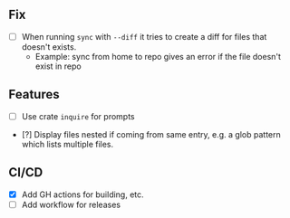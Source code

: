 ## Fix
- [ ] When running `sync` with `--diff` it tries to create a diff for files that doesn't exists.
  - Example: sync from home to repo gives an error if the file doesn't exist in repo

## Features
- [ ] Use crate `inquire` for prompts
- [?] Display files nested if coming from same entry, e.g. a glob pattern which lists multiple files.

## CI/CD
- [x] Add GH actions for building, etc.
- [ ] Add workflow for releases
